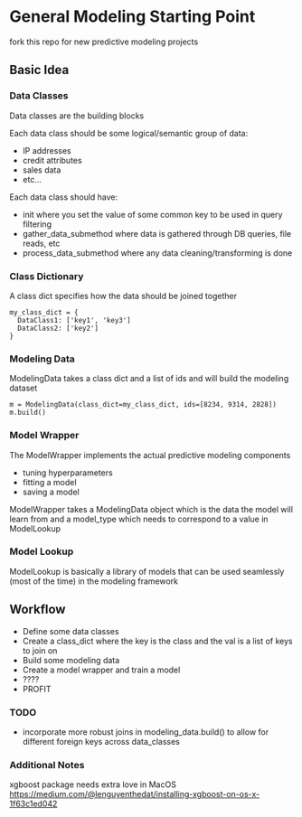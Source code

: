 # General Modeling Starting Point

fork this repo for new predictive modeling projects

## Basic Idea

### Data Classes
Data classes are the building blocks

Each data class should be some logical/semantic group of data:
  * IP addresses
  * credit attributes
  * sales data
  * etc...

Each data class should have:
  * init where you set the value of some common key to be used in query filtering
  * gather_data_submethod where data is gathered through DB queries, file reads, etc
  * process_data_submethod where any data cleaning/transforming is done

### Class Dictionary
A class dict specifies how the data should be joined together
```
my_class_dict = {
  DataClass1: ['key1', 'key3']
  DataClass2: ['key2']
}
```
### Modeling Data
ModelingData takes a class dict and a list of ids and will build the modeling dataset
```
m = ModelingData(class_dict=my_class_dict, ids=[8234, 9314, 2828])
m.build()
```

### Model Wrapper
The ModelWrapper implements the actual predictive modeling components
* tuning hyperparameters
* fitting a model
* saving a model

ModelWrapper takes a ModelingData object which is the data the model will learn from and a model_type which needs to correspond to a value in ModelLookup

### Model Lookup
ModelLookup is basically a library of models that can be used seamlessly (most of the time) in the modeling framework

## Workflow

* Define some data classes
* Create a class_dict where the key is the class and the val is a list of keys to join on
* Build some modeling data
* Create a model wrapper and train a model
* ????
* PROFIT

### TODO

* incorporate more robust joins in modeling_data.build() to allow for different foreign keys across data_classes


### Additional Notes
xgboost package needs extra love in MacOS https://medium.com/@lenguyenthedat/installing-xgboost-on-os-x-1f63c1ed042

